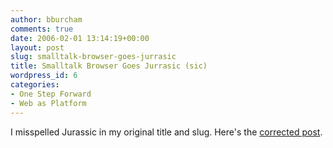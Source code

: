 ```yaml
---
author: bburcham
comments: true
date: 2006-02-01 13:14:19+00:00
layout: post
slug: smalltalk-browser-goes-jurrasic
title: Smalltalk Browser Goes Jurrasic (sic)
wordpress_id: 6
categories:
- One Step Forward
- Web as Platform
---
```


I misspelled Jurassic in my original title and slug.  Here's the [corrected post](/2006/02/01/smalltalk-browser-goes-jurassic/).
